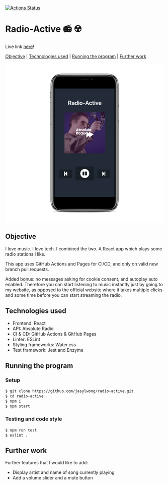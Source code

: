 [![Actions Status](https://github.com/jasylwong/radio-active/workflows/CI/badge.svg)](https://github.com/jasylwong/radio-active/actions) 

# Radio-Active 📻 ☢️

Live link [here](https://jasylwong.github.io/radio-active/)!

[Objective](#Objective) | [Technologies used](#tech) | [Running the program](#running_the_program) | [Further work](#further_work)

![radio-active](radio_active_phone.png)

## <a name="Objective">Objective</a>

I love music. I love tech. I combined the two.
A React app which plays some radio stations I like.

This app uses GitHub Actions and Pages for CI/CD, and only on valid new branch pull requests.

Added bonus: no messages asking for cookie consent, and autoplay auto enabled. Therefore you can start listening to music instantly just by going to my website, as opposed to the official website where it takes multiple clicks and some time before you can start streaming the radio.


## <a name="tech">Technologies used</a>

- Frontend: React
- API: Absolute Radio
- CI & CD: GitHub Actions & GitHub Pages
- Linter: ESLint
- Styling frameworks: Water.css
- Test framework: Jest and Enzyme

## <a name="running_the_program">Running the program</a>

### Setup
```
$ git clone https://github.com/jasylwong/radio-active.git
$ cd radio-active
$ npm i
$ npm start
```

### Testing and code style
```
$ npm run test
$ eslint .
```

## <a name="Further work">Further work</a>

Further features that I would like to add:
- Display artist and name of song currently playing
- Add a volume slider and a mute button
